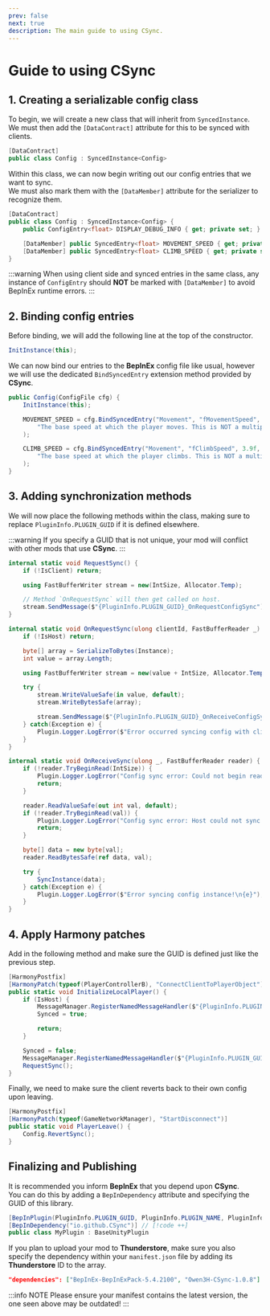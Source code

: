```yaml
---
prev: false
next: true
description: The main guide to using CSync.
---
```


# Guide to using CSync

## 1. Creating a serializable config class

To begin, we will create a new class that will inherit from `SyncedInstance`.<br>
We must then add the `[DataContract]` attribute for this to be synced with clients.

```cs
[DataContract]
public class Config : SyncedInstance<Config>
```

Within this class, we can now begin writing out our config entries that we want to sync.<br>
We must also mark them with the `[DataMember]` attribute for the serializer to recognize them.

```cs
[DataContract]
public class Config : SyncedInstance<Config> {
    public ConfigEntry<float> DISPLAY_DEBUG_INFO { get; private set; }

    [DataMember] public SyncedEntry<float> MOVEMENT_SPEED { get; private set; }
    [DataMember] public SyncedEntry<float> CLIMB_SPEED { get; private set; }
}
```

:::warning
When using client side and synced entries in the same class, any instance of `ConfigEntry` should **NOT** be marked with `[DataMember]` to avoid BepInEx runtime errors.
:::

## 2. Binding config entries

Before binding, we will add the following line at the top of the constructor.

```cs
InitInstance(this);
```

We can now bind our entries to the **BepInEx** config file like usual, however we will use the dedicated `BindSyncedEntry` extension method provided by **CSync**.

```cs
public Config(ConfigFile cfg) {
    InitInstance(this);

    MOVEMENT_SPEED = cfg.BindSyncedEntry("Movement", "fMovementSpeed", 4.1f,
        "The base speed at which the player moves. This is NOT a multiplier."
    );

    CLIMB_SPEED = cfg.BindSyncedEntry("Movement", "fClimbSpeed", 3.9f,
        "The base speed at which the player climbs. This is NOT a multiplier."
    );
}
```

## 3. Adding synchronization methods

We will now place the following methods within the class, making sure to replace `PluginInfo.PLUGIN_GUID` if it is defined elsewhere.

:::warning
If you specify a GUID that is not unique, your mod will conflict with other mods that use **CSync**.
:::

```cs
internal static void RequestSync() {
    if (!IsClient) return;

    using FastBufferWriter stream = new(IntSize, Allocator.Temp);

    // Method `OnRequestSync` will then get called on host.
    stream.SendMessage($"{PluginInfo.PLUGIN_GUID}_OnRequestConfigSync");
}

internal static void OnRequestSync(ulong clientId, FastBufferReader _) {
    if (!IsHost) return;

    byte[] array = SerializeToBytes(Instance);
    int value = array.Length;

    using FastBufferWriter stream = new(value + IntSize, Allocator.Temp);

    try {
        stream.WriteValueSafe(in value, default);
        stream.WriteBytesSafe(array);

        stream.SendMessage($"{PluginInfo.PLUGIN_GUID}_OnReceiveConfigSync", clientId);
    } catch(Exception e) {
        Plugin.Logger.LogError($"Error occurred syncing config with client: {clientId}\n{e}");
    }
}

internal static void OnReceiveSync(ulong _, FastBufferReader reader) {
    if (!reader.TryBeginRead(IntSize)) {
        Plugin.Logger.LogError("Config sync error: Could not begin reading buffer.");
        return;
    }

    reader.ReadValueSafe(out int val, default);
    if (!reader.TryBeginRead(val)) {
        Plugin.Logger.LogError("Config sync error: Host could not sync.");
        return;
    }

    byte[] data = new byte[val];
    reader.ReadBytesSafe(ref data, val);

    try {
        SyncInstance(data);
    } catch(Exception e) {
        Plugin.Logger.LogError($"Error syncing config instance!\n{e}");
    }
}
```

## 4. Apply Harmony patches

Add in the following method and make sure the GUID is defined just like the previous step.

```cs
[HarmonyPostfix]
[HarmonyPatch(typeof(PlayerControllerB), "ConnectClientToPlayerObject")]
public static void InitializeLocalPlayer() {
    if (IsHost) {
        MessageManager.RegisterNamedMessageHandler($"{PluginInfo.PLUGIN_GUID}_OnRequestConfigSync", OnRequestSync);
        Synced = true;

        return;
    }

    Synced = false;
    MessageManager.RegisterNamedMessageHandler($"{PluginInfo.PLUGIN_GUID}_OnReceiveConfigSync", OnReceiveSync);
    RequestSync();
}
```

Finally, we need to make sure the client reverts back to their own config upon leaving.

```cs
[HarmonyPostfix]
[HarmonyPatch(typeof(GameNetworkManager), "StartDisconnect")]
public static void PlayerLeave() {
    Config.RevertSync();
}
```

## Finalizing and Publishing

It is recommended you inform **BepInEx** that you depend upon **CSync**.<br>
You can do this by adding a `BepInDependency` attribute and specifying the GUID of this library.

```cs
[BepInPlugin(PluginInfo.PLUGIN_GUID, PluginInfo.PLUGIN_NAME, PluginInfo.PLUGIN_VERSION)]
[BepInDependency("io.github.CSync")] // [!code ++]
public class MyPlugin : BaseUnityPlugin
```

If you plan to upload your mod to **Thunderstore**, make sure you also specify the dependency within your `manifest.json` file by adding its **Thunderstore** ID to the array.

```json
"dependencies": ["BepInEx-BepInExPack-5.4.2100", "Owen3H-CSync-1.0.8"]
```

:::info NOTE
Please ensure your manifest contains the latest version, the one seen above may be outdated!
:::
